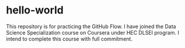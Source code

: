 # hello-world
This repository is for practicing the GitHub Flow.
I have joined the Data Science Specialization course on Coursera under HEC DLSEI program. I intend to complete this course with full commitment.
